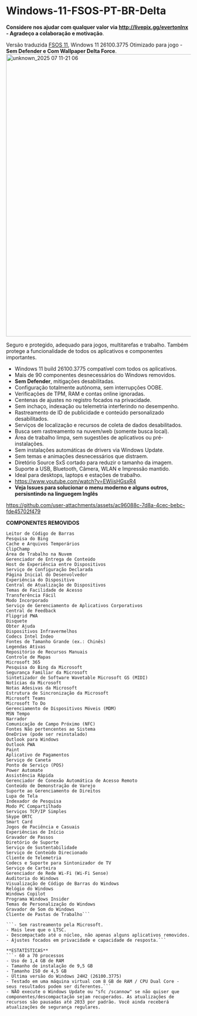 # Windows-11-FSOS-PT-BR-Delta
**Considere nos ajudar com qualquer valor via http://livepix.gg/evertonlnx - Agradeço a colaboração e motivação**.

Versão traduzida [FSOS 11](https://discord.gg/e7yNZcaX8E), Windows 11 26100.3775 Otimizado para jogo - **Sem Defender e Com Wallpaper Delta Force**.
<img width="1366" height="768" alt="unknown_2025 07 11-21 06" src="https://github.com/user-attachments/assets/bba6f44f-53e3-494b-af3b-d16d2f921624" />

Seguro e protegido, adequado para jogos, multitarefas e trabalho. Também protege a funcionalidade de todos os aplicativos e componentes importantes.
- Windows 11 build 26100.3775 compatível com todos os aplicativos.
- Mais de 90 componentes desnecessários do Windows removidos.
- **Sem Defender**, mitigações desabilitadas.
- Configuração totalmente autônoma, sem interrupções OOBE.
- Verificações de TPM, RAM e contas online ignoradas.
- Centenas de ajustes no registro focados na privacidade.
- Sem inchaço, indexação ou telemetria interferindo no desempenho.
- Rastreamento de ID de publicidade e conteúdo personalizado desabilitados.
- Serviços de localização e recursos de coleta de dados desabilitados.
- Busca sem rastreamento na nuvem/web (somente busca local).
- Área de trabalho limpa, sem sugestões de aplicativos ou pré-instalações.
- Sem instalações automáticas de drivers via Windows Update.
- Sem temas e animações desnecessários que distraem.
- Diretório Source SxS cortado para reduzir o tamanho da imagem.
- Suporte a USB, Bluetooth, Câmera, WLAN e Impressão mantido.
- Ideal para desktops, laptops e estações de trabalho.
- https://www.youtube.com/watch?v=EWiisHGsxR4
- **Veja Issues para solucionar o menu moderno e alguns outros, persisntindo na linguegem Inglês**

https://github.com/user-attachments/assets/ac96088c-7d8a-4cec-bebc-fde45702f479


**COMPONENTES REMOVIDOS**
```Ferramentas de Acessibilidade (Facilidade de Acesso)
Leitor de Código de Barras
Pesquisa do Bing
Cache e Arquivos Temporários
ClipChamp
Área de Trabalho na Nuvem
Gerenciador de Entrega de Conteúdo
Host de Experiência entre Dispositivos
Serviço de Configuração Declarada
Página Inicial do Desenvolvedor
Experiência do Dispositivo
Central de Atualização de Dispositivos
Temas de Facilidade de Acesso
Transferência Fácil
Modo Incorporado
Serviço de Gerenciamento de Aplicativos Corporativos
Central de Feedback
Flipgrid PWA
Disquete
Obter Ajuda
Dispositivos Infravermelhos
Codecs Intel Indeo
Fontes de Tamanho Grande (ex.: Chinês)
Legendas Ativas
Repositório de Recursos Manuais
Controle de Mapas
Microsoft 365
Pesquisa do Bing da Microsoft
Segurança Familiar da Microsoft
Sintetizador de Software Wavetable Microsoft GS (MIDI)
Notícias da Microsoft
Notas Adesivas da Microsoft
Estrutura de Sincronização da Microsoft
Microsoft Teams
Microsoft To Do
Gerenciamento de Dispositivos Móveis (MDM)
MSN Tempo
Narrador
Comunicação de Campo Próximo (NFC)
Fontes Não pertencentes ao Sistema
OneDrive (pode ser reinstalado)
Outlook para Windows
Outlook PWA
Paint
Aplicativo de Pagamentos
Serviço de Caneta
Ponto de Serviço (POS)
Power Automate
Assistência Rápida
Gerenciador de Conexão Automática de Acesso Remoto
Conteúdo de Demonstração de Varejo
Suporte ao Gerenciamento de Direitos
Lupa de Tela
Indexador de Pesquisa
Modo PC Compartilhado
Serviços TCP/IP Simples
Skype ORTC
Smart Card
Jogos de Paciência e Casuais
Experiências de Início
Gravador de Passos
Diretório de Suporte
Serviço de Sustentabilidade
Serviço de Conteúdo Direcionado
Cliente de Telemetria
Codecs e Suporte para Sintonizador de TV
Serviço de Carteira
Gerenciador de Rede Wi-Fi (Wi-Fi Sense)
Auditoria do Windows
Visualização de Código de Barras do Windows
Relógio do Windows
Windows Copilot
Programa Windows Insider
Temas de Personalização do Windows
Gravador de Som do Windows
Cliente de Pastas de Trabalho```

```- Sem rastreamento pela Microsoft.
- Mais leve que o LTSC.
- Descompactado até o núcleo, não apenas alguns aplicativos removidos.
- Ajustes focados em privacidade e capacidade de resposta.```

**ESTATÍSTICAS**
```- 60 a 70 processos
- Uso de 1,4 GB de RAM
- Tamanho de instalação de 9,5 GB
- Tamanho ISO de 4,5 GB
- Última versão do Windows 24H2 (26100.3775)
- Testado em uma máquina virtual com 8 GB de RAM / CPU Dual Core - seus resultados podem ser diferentes.```
- NÃO execute o Windows Update ou "sfc /scannow" se não quiser que componentes/descompactação sejam recuperados. As atualizações de recursos são pausadas até 2033 por padrão. Você ainda receberá atualizações de segurança regulares.    

